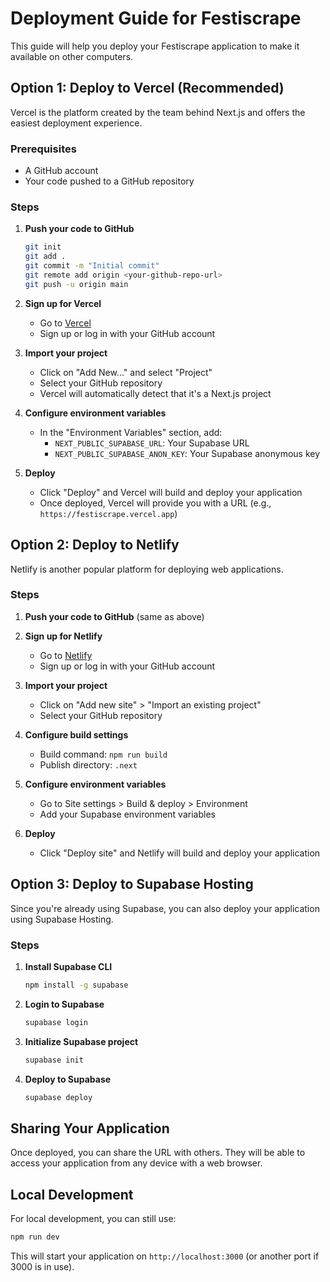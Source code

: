 # Deployment Guide for Festiscrape

This guide will help you deploy your Festiscrape application to make it available on other computers.

## Option 1: Deploy to Vercel (Recommended)

Vercel is the platform created by the team behind Next.js and offers the easiest deployment experience.

### Prerequisites
- A GitHub account
- Your code pushed to a GitHub repository

### Steps

1. **Push your code to GitHub**
   ```bash
   git init
   git add .
   git commit -m "Initial commit"
   git remote add origin <your-github-repo-url>
   git push -u origin main
   ```

2. **Sign up for Vercel**
   - Go to [Vercel](https://vercel.com/)
   - Sign up or log in with your GitHub account

3. **Import your project**
   - Click on "Add New..." and select "Project"
   - Select your GitHub repository
   - Vercel will automatically detect that it's a Next.js project

4. **Configure environment variables**
   - In the "Environment Variables" section, add:
     - `NEXT_PUBLIC_SUPABASE_URL`: Your Supabase URL
     - `NEXT_PUBLIC_SUPABASE_ANON_KEY`: Your Supabase anonymous key

5. **Deploy**
   - Click "Deploy" and Vercel will build and deploy your application
   - Once deployed, Vercel will provide you with a URL (e.g., `https://festiscrape.vercel.app`)

## Option 2: Deploy to Netlify

Netlify is another popular platform for deploying web applications.

### Steps

1. **Push your code to GitHub** (same as above)

2. **Sign up for Netlify**
   - Go to [Netlify](https://www.netlify.com/)
   - Sign up or log in with your GitHub account

3. **Import your project**
   - Click on "Add new site" > "Import an existing project"
   - Select your GitHub repository

4. **Configure build settings**
   - Build command: `npm run build`
   - Publish directory: `.next`

5. **Configure environment variables**
   - Go to Site settings > Build & deploy > Environment
   - Add your Supabase environment variables

6. **Deploy**
   - Click "Deploy site" and Netlify will build and deploy your application

## Option 3: Deploy to Supabase Hosting

Since you're already using Supabase, you can also deploy your application using Supabase Hosting.

### Steps

1. **Install Supabase CLI**
   ```bash
   npm install -g supabase
   ```

2. **Login to Supabase**
   ```bash
   supabase login
   ```

3. **Initialize Supabase project**
   ```bash
   supabase init
   ```

4. **Deploy to Supabase**
   ```bash
   supabase deploy
   ```

## Sharing Your Application

Once deployed, you can share the URL with others. They will be able to access your application from any device with a web browser.

## Local Development

For local development, you can still use:
```bash
npm run dev
```

This will start your application on `http://localhost:3000` (or another port if 3000 is in use). 